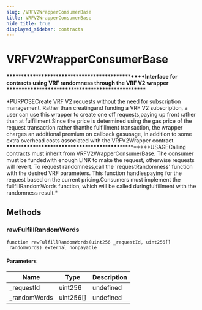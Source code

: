 ```yaml
---
slug: /VRFV2WrapperConsumerBase
title: VRFV2WrapperConsumerBase
hide_title: true
displayed_sidebar: contracts
---
```


# VRFV2WrapperConsumerBase

**\*\*\*\***\*\***\*\*\*\***\*\***\*\*\*\***\*\***\*\*\*\***\*\*\***\*\*\*\***\*\***\*\*\*\***\*\***\*\*\*\***\*\***\*\*\*\***Interface for contracts using VRF randomness through the VRF V2 wrapper **\*\*\*\***\*\***\*\*\*\***\*\***\*\*\*\***\*\***\*\*\*\***\*\*\*\***\*\*\*\***\*\***\*\*\*\***\*\***\*\*\*\***\*\***\*\*\*\***

\*PURPOSECreate VRF V2 requests without the need for subscription management. Rather than creatingand funding a VRF V2 subscription, a user can use this wrapper to create one off requests,paying up front rather than at fulfillment.Since the price is determined using the gas price of the request transaction rather thanthe fulfillment transaction, the wrapper charges an additional premium on callback gasusage, in addition to some extra overhead costs associated with the VRFV2Wrapper contract. **\*\*\*\***\*\***\*\*\*\***\*\***\*\*\*\***\*\***\*\*\*\***\***\*\*\*\***\*\***\*\*\*\***\*\***\*\*\*\***\*\***\*\*\*\***USAGECalling contracts must inherit from VRFV2WrapperConsumerBase. The consumer must be fundedwith enough LINK to make the request, otherwise requests will revert. To request randomness,call the &#39;requestRandomness&#39; function with the desired VRF parameters. This function handlespaying for the request based on the current pricing.Consumers must implement the fullfillRandomWords function, which will be called duringfulfillment with the randomness result.\*

## Methods

### rawFulfillRandomWords

```solidity
function rawFulfillRandomWords(uint256 _requestId, uint256[] _randomWords) external nonpayable
```

#### Parameters

| Name          | Type      | Description |
| ------------- | --------- | ----------- |
| \_requestId   | uint256   | undefined   |
| \_randomWords | uint256[] | undefined   |
